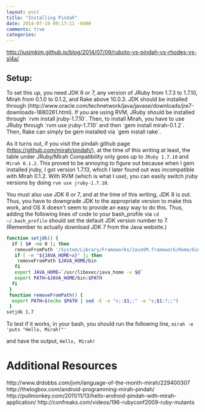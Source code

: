 ```yaml
---
layout: post
title: "Installing Pindah"
date: 2014-07-10 09:17:11 -0400
comments: true
categories: 
---
```

http://jusjmkim.github.io/blog/2014/07/09/ruboto-vs-pindah-vs-rhodes-vs-sl4a/

<h2>Setup:</h2>
To set this up, you need JDK 6 or 7, any version of JRuby from 1.7.3 to 1.7.10, Mirah from 0.1.0 to 0.1.2, and Rake above 10.0.3. JDK should be installed through (http://www.oracle.com/technetwork/java/javase/downloads/jre7-downloads-1880261.html). If you are using RVM, JRuby should be installed through `rvm install jruby-1.7.10`. Then, to install Mirah, you have to use JRuby through `rvm use jruby-1.7.10` and then `gem install mirah-0.1.2`. Then, Rake can simply be gem installed via `gem install rake`.

As it turns out, if you visit the pindah github page (https://github.com/mirah/pindah/), at the time of this writing at least, the table under JRuby/Mirah Compatibility only goes up to `JRuby 1.7.10` and `Mirah 0.1.2`. This proved to be annoying to figure out because when I gem installed jruby, I got version 1.7.13, which I later found out was incompatible with Mirah 0.1.2. With RVM (which is what I use), you can easily switch jruby versions by doing `rvm use jruby-1.7.10`.

You must also use JDK 6 or 7, and at the time of this writing, JDK 8 is out. Thus, you have to downgrade JDK to the appropriate version to make this work, and OS X doesn't seem to provide an easy way to do this. Thus, adding the following lines of code to your bash_profile via `cd ~/.bash_profile` should set the default JDK version number to 7. (Remember to actually download JDK 7 from the Java website.)
<!-- more -->
```bash
function setjdk() {  
  if [ $# -ne 0 ]; then  
   removeFromPath '/System/Library/Frameworks/JavaVM.framework/Home/bin'  
   if [ -n "${JAVA_HOME+x}" ]; then  
    removeFromPath $JAVA_HOME/bin  
   fi  
   export JAVA_HOME=`/usr/libexec/java_home -v $@`  
   export PATH=$JAVA_HOME/bin:$PATH  
  fi  
 }  
 function removeFromPath() {  
  export PATH=$(echo $PATH | sed -E -e "s;:$1;;" -e "s;$1:?;;")  
 }
setjdk 1.7
```
To test if it works, in your bash, you should run the following line,
`mirah -e 'puts "Hello, Mirah!"'`

and have the output,
`Hello, Mirah!`

<h1>Additional Resources</h1>
http://www.drdobbs.com/jvm/language-of-the-month-mirah/229400307
http://thelogbox.com/android-programming-mirah-pindah/
http://pullmonkey.com/2011/11/13/hello-android-pindah-with-mirah-application/
http://confreaks.com/videos/196-rubyconf2009-ruby-mutants
